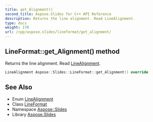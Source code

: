 ```yaml
---
title: get_Alignment()
second_title: Aspose.Slides for C++ API Reference
description: Returns the line alignment. Read LineAlignment.
type: docs
weight: 170
url: /cpp/aspose.slides/lineformat/get_alignment/
---
```

## LineFormat::get_Alignment() method


Returns the line alignment. Read [LineAlignment](../../linealignment/).

```cpp
LineAlignment Aspose::Slides::LineFormat::get_Alignment() override
```

## See Also

* Enum [LineAlignment](../linealignment/)
* Class [LineFormat](./)
* Namespace [Aspose::Slides](../)
* Library [Aspose.Slides](../../)